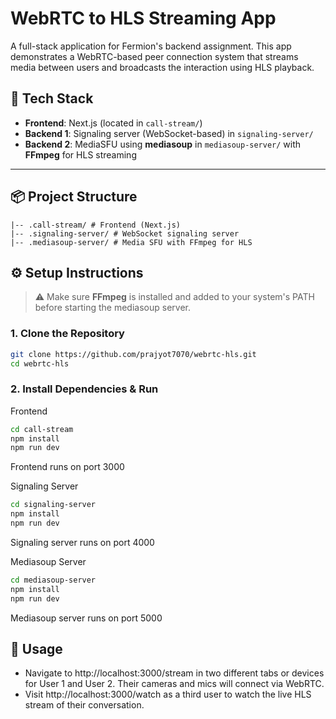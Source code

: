 # WebRTC to HLS Streaming App

A full-stack application for Fermion's backend assignment. This app demonstrates a WebRTC-based peer connection system that streams media between users and broadcasts the interaction using HLS playback.

## 🧩 Tech Stack

- **Frontend**: Next.js (located in `call-stream/`)
- **Backend 1**: Signaling server (WebSocket-based) in `signaling-server/`
- **Backend 2**: MediaSFU using **mediasoup** in `mediasoup-server/` with **FFmpeg** for HLS streaming

---

## 📦 Project Structure
```
|-- .call-stream/ # Frontend (Next.js)
|-- .signaling-server/ # WebSocket signaling server
|-- .mediasoup-server/ # Media SFU with FFmpeg for HLS
```

## ⚙️ Setup Instructions

> ⚠️ Make sure **FFmpeg** is installed and added to your system's PATH before starting the mediasoup server.

### 1. Clone the Repository

```bash
git clone https://github.com/prajyot7070/webrtc-hls.git
cd webrtc-hls
```

### 2. Install Dependencies & Run
Frontend
```bash
cd call-stream
npm install
npm run dev
```
Frontend runs on port 3000

Signaling Server
```bash 
cd signaling-server
npm install
npm run dev
```
Signaling server runs on port 4000

Mediasoup Server
```bash
cd mediasoup-server
npm install
npm run dev
```
Mediasoup server runs on port 5000

## 🧪 Usage
- Navigate to http://localhost:3000/stream in two different tabs or devices for User 1 and User 2. Their cameras and mics will connect via WebRTC.
- Visit http://localhost:3000/watch as a third user to watch the live HLS stream of their conversation.
